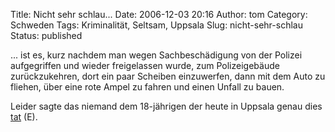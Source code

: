 Title: Nicht sehr schlau...
Date: 2006-12-03 20:16
Author: tom
Category: Schweden
Tags: Kriminalität, Seltsam, Uppsala
Slug: nicht-sehr-schlau
Status: published

... ist es, kurz nachdem man wegen Sachbeschädigung von der Polizei
aufgegriffen und wieder freigelassen wurde, zum Polizeigebäude
zurückzukehren, dort ein paar Scheiben einzuwerfen, dann mit dem Auto zu
fliehen, über eine rote Ampel zu fahren und einen Unfall zu bauen.

Leider sagte das niemand dem 18-jährigen der heute in Uppsala genau dies
[tat](http://www.thelocal.se/5679/20061203/) (E).

